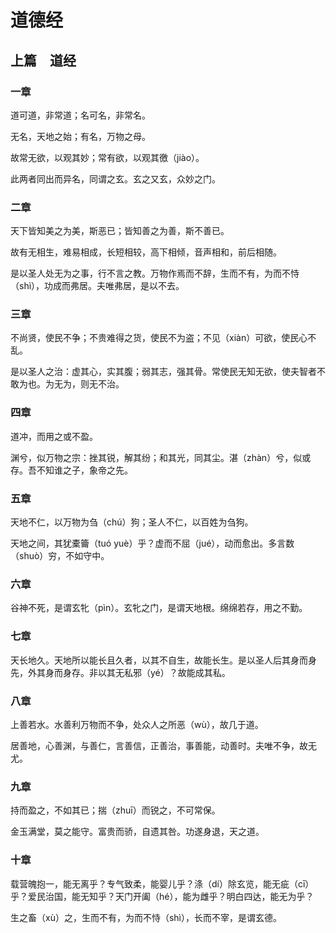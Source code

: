 # 道德经

## 上篇　道经

### 一章

道可道，非常道；名可名，非常名。

无名，天地之始；有名，万物之母。

故常无欲，以观其妙；常有欲，以观其徼（jiào）。

此两者同出而异名，同谓之玄。玄之又玄，众妙之门。

### 二章

天下皆知美之为美，斯恶已；皆知善之为善，斯不善已。

故有无相生，难易相成，长短相较，高下相倾，音声相和，前后相随。

是以圣人处无为之事，行不言之教。万物作焉而不辞，生而不有，为而不恃（shì），功成而弗居。夫唯弗居，是以不去。

### 三章

不尚贤，使民不争；不贵难得之货，使民不为盗；不见（xiàn）可欲，使民心不乱。

是以圣人之治：虚其心，实其腹；弱其志，强其骨。常使民无知无欲，使夫智者不敢为也。为无为，则无不治。

### 四章

道冲，而用之或不盈。

渊兮，似万物之宗：挫其锐，解其纷；和其光，同其尘。湛（zhàn）兮，似或存。吾不知谁之子，象帝之先。

### 五章

天地不仁，以万物为刍（chú）狗；圣人不仁，以百姓为刍狗。

天地之间，其犹橐籥（tuó yuè）乎？虚而不屈（jué），动而愈出。多言数（shuò）穷，不如守中。

### 六章

谷神不死，是谓玄牝（pìn）。玄牝之门，是谓天地根。绵绵若存，用之不勤。

### 七章

天长地久。天地所以能长且久者，以其不自生，故能长生。是以圣人后其身而身先，外其身而身存。非以其无私邪（yé）？故能成其私。

### 八章

上善若水。水善利万物而不争，处众人之所恶（wù），故几于道。

居善地，心善渊，与善仁，言善信，正善治，事善能，动善时。夫唯不争，故无尤。

### 九章

持而盈之，不如其已；揣（zhuī）而锐之，不可常保。

金玉满堂，莫之能守。富贵而骄，自遗其咎。功遂身退，天之道。

### 十章

载营魄抱一，能无离乎？专气致柔，能婴儿乎？涤（dí）除玄览，能无疵（cī）乎？爱民治国，能无知乎？天门开阖（hé），能为雌乎？明白四达，能无为乎？

生之畜（xù）之，生而不有，为而不恃（shì），长而不宰，是谓玄德。